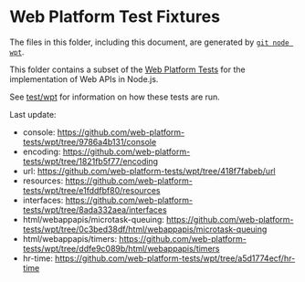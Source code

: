 # Web Platform Test Fixtures

The files in this folder, including this document,
are generated by [`git node wpt`][].

This folder contains a subset of the [Web Platform Tests][] for the
implementation of Web APIs in Node.js.

See [test/wpt](../../wpt/README.md) for information on how these tests are run.

Last update:

- console: https://github.com/web-platform-tests/wpt/tree/9786a4b131/console
- encoding: https://github.com/web-platform-tests/wpt/tree/1821fb5f77/encoding
- url: https://github.com/web-platform-tests/wpt/tree/418f7fabeb/url
- resources: https://github.com/web-platform-tests/wpt/tree/e1fddfbf80/resources
- interfaces: https://github.com/web-platform-tests/wpt/tree/8ada332aea/interfaces
- html/webappapis/microtask-queuing: https://github.com/web-platform-tests/wpt/tree/0c3bed38df/html/webappapis/microtask-queuing
- html/webappapis/timers: https://github.com/web-platform-tests/wpt/tree/ddfe9c089b/html/webappapis/timers
- hr-time: https://github.com/web-platform-tests/wpt/tree/a5d1774ecf/hr-time

[Web Platform Tests]: https://github.com/web-platform-tests/wpt
[`git node wpt`]: https://github.com/nodejs/node-core-utils/blob/master/docs/git-node.md#git-node-wpt
